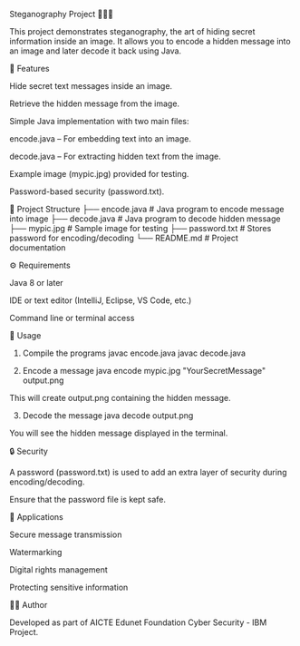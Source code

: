 Steganography Project 🕵️‍♂️🔐

This project demonstrates steganography, the art of hiding secret information inside an image. It allows you to encode a hidden message into an image and later decode it back using Java.

🚀 Features

Hide secret text messages inside an image.

Retrieve the hidden message from the image.

Simple Java implementation with two main files:

encode.java – For embedding text into an image.

decode.java – For extracting hidden text from the image.

Example image (mypic.jpg) provided for testing.

Password-based security (password.txt).

📂 Project Structure
├── encode.java       # Java program to encode message into image
├── decode.java       # Java program to decode hidden message
├── mypic.jpg         # Sample image for testing
├── password.txt      # Stores password for encoding/decoding
└── README.md         # Project documentation

⚙️ Requirements

Java 8 or later

IDE or text editor (IntelliJ, Eclipse, VS Code, etc.)

Command line or terminal access

🔧 Usage
1. Compile the programs
javac encode.java
javac decode.java

2. Encode a message
java encode mypic.jpg "YourSecretMessage" output.png


This will create output.png containing the hidden message.

3. Decode the message
java decode output.png


You will see the hidden message displayed in the terminal.

🔒 Security

A password (password.txt) is used to add an extra layer of security during encoding/decoding.

Ensure that the password file is kept safe.

🎯 Applications

Secure message transmission

Watermarking

Digital rights management

Protecting sensitive information

👨‍💻 Author

Developed as part of AICTE Edunet Foundation Cyber Security - IBM Project.
